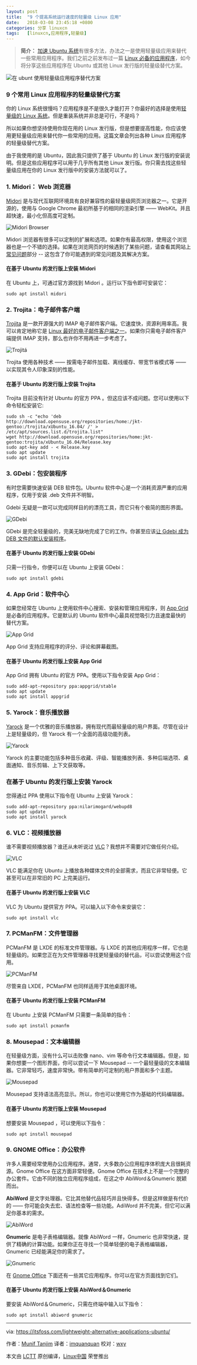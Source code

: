 ```yaml
---
layout: post
title:	"9 个提高系统运行速度的轻量级 Linux 应用"
date:	2018-03-08 23:45:18 +0800 
categories:	分享 linuxcn 
tags:	[linuxcn,应用程序,轻量级]
---
```




> 
> **简介：** [加速 Ubuntu 系统](https://itsfoss.com/speed-up-ubuntu-1310/)有很多方法，办法之一是使用轻量级应用来替代一些常用应用程序。我们之前之前发布过一篇 [Linux 必备的应用程序](https://itsfoss.com/essential-linux-applications/)，如今将分享这些应用程序在 Ubuntu 或其他 Linux 发行版的轻量级替代方案。
> 
> 
> 


![在 ubunt 使用轻量级应用程序替代方案](/Asserts/Images/album/201803/08/234521kbyb4b4cluue0aek.jpg)


### 9 个常用 Linux 应用程序的轻量级替代方案


你的 Linux 系统很慢吗？应用程序是不是很久才能打开？你最好的选择是使用[轻量级的 Linux 系统](https://itsfoss.com/lightweight-linux-beginners/)。但是重装系统并非总是可行，不是吗？


所以如果你想坚持使用你现在用的 Linux 发行版，但是想要提高性能，你应该使用更轻量级应用来替代你一些常用的应用。这篇文章会列出各种 Linux 应用程序的轻量级替代方案。


由于我使用的是 Ubuntu，因此我只提供了基于 Ubuntu 的 Linux 发行版的安装说明。但是这些应用程序可以用于几乎所有其他 Linux 发行版。你只需去找这些轻量级应用在你的 Linux 发行版中的安装方法就可以了。


### 1. Midori： Web 浏览器


[Midori](http://midori-browser.org/) 是与现代互联网环境具有良好兼容性的最轻量级网页浏览器之一。它是开源的，使用与 Google Chrome 最初所基于的相同的渲染引擎 —— WebKit。并且超快速，最小化但高度可定制。


![Midori Browser](/Asserts/Images/album/201803/08/234522ffgveg2dnxn21vpz.png)


Midori 浏览器有很多可以定制的扩展和选项。如果你有最高权限，使用这个浏览器也是一个不错的选择。如果在浏览网页的时候遇到了某些问题，请查看其网站上[常见问题](http://midori-browser.org/faqs/)部分 -- 这包含了你可能遇到的常见问题及其解决方案。


#### 在基于 Ubuntu 的发行版上安装 Midori


在 Ubuntu 上，可通过官方源找到 Midori 。运行以下指令即可安装它：



```
sudo apt install midori

```

### 2. Trojita：电子邮件客户端


[Trojita](http://trojita.flaska.net/) 是一款开源强大的 IMAP 电子邮件客户端。它速度快，资源利用率高。我可以肯定地称它是 [Linux 最好的电子邮件客户端之一](https://itsfoss.com/best-email-clients-linux/)。如果你只需电子邮件客户端提供 IMAP 支持，那么也许你不用再进一步考虑了。


![Trojitá](/Asserts/Images/album/201803/08/234527y2ofz5dh5otytyts.png)


Trojita 使用各种技术 —— 按需电子邮件加载、离线缓存、带宽节省模式等 —— 以实现其令人印象深刻的性能。


#### 在基于 Ubuntu 的发行版上安装 Trojita


Trojita 目前没有针对 Ubuntu 的官方 PPA 。但这应该不成问题。您可以使用以下命令轻松安装它:



```
sudo sh -c "echo 'deb http://download.opensuse.org/repositories/home:/jkt-gentoo:/trojita/xUbuntu_16.04/ /' > /etc/apt/sources.list.d/trojita.list"
wget http://download.opensuse.org/repositories/home:jkt-gentoo:trojita/xUbuntu_16.04/Release.key
sudo apt-key add - < Release.key
sudo apt update
sudo apt install trojita

```

### 3. GDebi：包安装程序


有时您需要快速安装 DEB 软件包。Ubuntu 软件中心是一个消耗资源严重的应用程序，仅用于安装 .deb 文件并不明智。


Gdebi 无疑是一款可以完成同样目的的漂亮工具，而它只有个极简的图形界面。


![GDebi](/Asserts/Images/album/201803/08/234537jzgidzdisgbddwu2.png)


GDebi 是完全轻量级的，完美无缺地完成了它的工作。你甚至应该[让 Gdebi 成为 DEB 文件的默认安装程序](https://itsfoss.com/gdebi-default-ubuntu-software-center/)。


#### 在基于 Ubuntu 的发行版上安装 GDebi


只需一行指令，你便可以在 Ubuntu 上安装 GDebi：



```
sudo apt install gdebi

```

### 4. App Grid：软件中心


如果您经常在 Ubuntu 上使用软件中心搜索、安装和管理应用程序，则 [App Grid](http://www.appgrid.org/) 是必备的应用程序。它是默认的 Ubuntu 软件中心最具视觉吸引力且速度最快的替代方案。


![App Grid](/Asserts/Images/album/201803/08/234539ff7ss7s7xvibeqyf.png)


App Grid 支持应用程序的评分、评论和屏幕截图。


#### 在基于 Ubuntu 的发行版上安装 App Grid


App Grid 拥有 Ubuntu 的官方 PPA。使用以下指令安装 App Grid：



```
sudo add-apt-repository ppa:appgrid/stable
sudo apt update
sudo apt install appgrid

```

### 5. Yarock：音乐播放器


[Yarock](https://seb-apps.github.io/yarock/) 是一个优雅的音乐播放器，拥有现代而最轻量级的用户界面。尽管在设计上是轻量级的，但 Yarock 有一个全面的高级功能列表。


![Yarock](/Asserts/Images/album/201803/08/234540a4o2qqxj8qks2s2s.png)


Yarock 的主要功能包括多种音乐收藏、评级、智能播放列表、多种后端选项、桌面通知、音乐剪辑、上下文获取等。


### 在基于 Ubuntu 的发行版上安装 Yarock


您得通过 PPA 使用以下指令在 Ubuntu 上安装 Yarock：



```
sudo add-apt-repository ppa:nilarimogard/webupd8
sudo apt update
sudo apt install yarock

```

### 6. VLC：视频播放器


谁不需要视频播放器？谁还从未听说过 [VLC](http://www.videolan.org/index.html)？我想并不需要对它做任何介绍。


![VLC](/Asserts/Images/album/201803/08/234541pq1i55di2qm2243k.png)


VLC 能满足你在 Ubuntu 上播放各种媒体文件的全部需求，而且它非常轻便。它甚至可以在非常旧的 PC 上完美运行。


#### 在基于 Ubuntu 的发行版上安装 VLC


VLC 为 Ubuntu 提供官方 PPA。可以输入以下命令来安装它：



```
sudo apt install vlc

```

### 7. PCManFM：文件管理器


PCManFM 是 LXDE 的标准文件管理器。与 LXDE 的其他应用程序一样，它也是轻量级的。如果您正在为文件管理器寻找更轻量级的替代品，可以尝试使用这个应用。


![PCManFM](/Asserts/Images/album/201803/08/234542dlktenwyk6tkn62q.png)


尽管来自 LXDE，PCManFM 也同样适用于其他桌面环境。


#### 在基于 Ubuntu 的发行版上安装 PCManFM


在 Ubuntu 上安装 PCManFM 只需要一条简单的指令：



```
sudo apt install pcmanfm

```

### 8. Mousepad：文本编辑器


在轻量级方面，没有什么可以击败像 nano、vim 等命令行文本编辑器。但是，如果你想要一个图形界面，你可以尝试一下 Mousepad -- 一个最轻量级的文本编辑器。它非常轻巧，速度非常快。带有简单的可定制的用户界面和多个主题。


![Mousepad](/Asserts/Images/album/201803/08/234542yqzq9df0iu7yu4dc.png)


Mousepad 支持语法高亮显示。所以，你也可以使用它作为基础的代码编辑器。


#### 在基于 Ubuntu 的发行版上安装 Mousepad


想要安装 Mousepad ，可以使用以下指令：



```
sudo apt install mousepad

```

### 9. GNOME Office：办公软件


许多人需要经常使用办公应用程序。通常，大多数办公应用程序体积庞大且很耗资源。Gnome Office 在这方面非常轻便。Gnome Office 在技术上不是一个完整的办公套件。它由不同的独立应用程序组成，在这之中 AbiWord＆Gnumeric 脱颖而出。


**AbiWord** 是文字处理器。它比其他替代品轻巧并且快得多。但是这样做是有代价的 —— 你可能会失去宏、语法检查等一些功能。AdiWord 并不完美，但它可以满足你基本的需求。


![AbiWord](/Asserts/Images/album/201803/08/234543ar8jkzz35rtj57bo.png)


**Gnumeric** 是电子表格编辑器。就像 AbiWord 一样，Gnumeric 也非常快速，提供了精确的计算功能。如果你正在寻找一个简单轻便的电子表格编辑器，Gnumeric 已经能满足你的需求了。


![Gnumeric](/Asserts/Images/album/201803/08/234544qduztnv7vzvzkiyv.png)


在 [Gnome Office](https://gnome.org/gnome-office/) 下面还有一些其它应用程序。你可以在官方页面找到它们。


#### 在基于 Ubuntu 的发行版上安装 AbiWord＆Gnumeric


要安装 AbiWord＆Gnumeric，只需在终端中输入以下指令：



```
sudo apt install abiword gnumeric

```



---


via: <https://itsfoss.com/lightweight-alternative-applications-ubuntu/>


作者：[Munif Tanjim](https://itsfoss.com/author/munif/) 译者：[imquanquan](https://github.com/imquanquan) 校对：[wxy](https://github.com/wxy)


本文由 [LCTT](https://github.com/LCTT/TranslateProject) 原创编译，[Linux中国](https://linux.cn/) 荣誉推出
